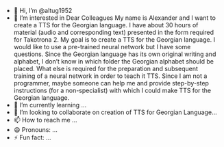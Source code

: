 - 👋 Hi, I’m @altug1952
- 👀 I’m interested in Dear Colleagues
My name is Alexander and I want to create a TTS for the Georgian language. I have about 30 hours of material (audio and corresponding text) presented in the form required for Takotrona 2. My goal is to create a TTS for the Georgian language. I would like to use a pre-trained neural network but I have some questions. Since the Georgian language has its own original writing and alphabet, I don’t know in which folder the Georgian alphabet should be placed. What else is required for the preparation and subsequent training of a neural network in order to teach it TTS. Since I am not a programmer, maybe someone can help me and provide step-by-step instructions (for a non-specialist) with which I could make TTS for the Georgian language.
- 🌱 I’m currently learning ...
- 💞️ I’m looking to collaborate on creation of TTS for Georgian Language...
- 📫 How to reach me ...
- 😄 Pronouns: ...
- ⚡ Fun fact: ...

<!---
altug1952/altug1952 is a ✨ special ✨ repository because its `README.md` (this file) appears on your GitHub profile.
You can click the Preview link to take a look at your changes.
--->
